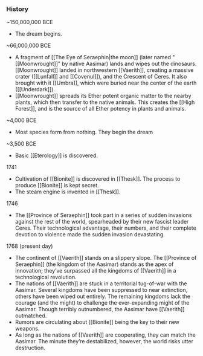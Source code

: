 ### History
~150,000,000 BCE
- The dream begins.

~66,000,000 BCE
- A fragment of [[The Eye of Seraephin|the moon]] (later named "[[Moonwrought]]" by native Aasimar) lands and wipes out the dinosaurs. [[Moonwrought]] landed in northwestern [[Vaerith]], creating a massive crater ([[Lunfall]] and [[Covenul]]), and the Crescent of Ceres. It also brought with it [[Umbra]], which were buried near the center of the earth ([[Underdark]]).
- [[Moonwrought]] spreads its Ether potent organic matter to the nearby plants, which then transfer to the native animals. This creates the [[High Forest]], and is the source of all Ether potency in plants and animals.

~4,000 BCE
- Most species form from nothing. They begin the dream

~3,500 BCE
- Basic [[Eterology]] is discovered.

1741
- Cultivation of [[Bionite]] is discovered in [[Thesk]]. The process to produce [[Bionite]] is kept secret.
- The steam engine is invented in [[Thesk]].

1746
- The [[Province of Seraephin]] took part in a series of sudden invasions against the rest of the world, spearheaded by their new fascist leader Ceres. Their technological advantage, their numbers, and their complete devotion to violence made the sudden invasion devastating. 

1768 (present day)
- The continent of [[Vaerith]] stands on a slippery slope. The [[Province of Seraephin]] (the kingdom of the Aasimar) stands as the apex of innovation; they’ve surpassed all the kingdoms of [[Vaerith]] in a technological revolution.
- The nations of [[Vaerith]] are stuck in a territorial tug-of-war with the Aasimar. Several kingdoms have been suppressed to near extinction, others have been wiped out entirely. The remaining kingdoms lack the courage (and the might) to challenge the ever-expanding might of the Aasimar. Though terribly outnumbered, the Aasimar have [[Vaerith]] outmatched.
- Rumors are circulating about [[Bionite]] being the key to their new weapons.
- As long as the nations of [[Vaerith]] are cooperating, they can match the Aasimar. The minute they’re destabilized, however, the world risks utter destruction.